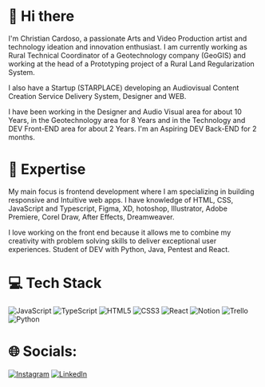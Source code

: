 # 👋 Hi there

I'm Christian Cardoso, a passionate Arts and Video Production artist and technology ideation and innovation enthusiast. I am currently working as Rural Technical Coordinator of a Geotechnology company (GeoGIS) and working at the head of a Prototyping project of a Rural Land Regularization System.

I also have a Startup (STARPLACE) developing an Audiovisual Content Creation Service Delivery System, Designer and WEB.


I have been working in the Designer and Audio Visual area for about 10 Years, in the Geotechnology area for 8 Years and in the Technology and DEV Front-END area for about 2 Years. I'm an Aspiring DEV Back-END for 2 months.


# 🚀 Expertise

My main focus is frontend development where I am specializing in building responsive and Intuitive web apps. I have knowledge of HTML, CSS, JavaScript and Typescript, Figma, XD, hotoshop, Illustrator, Adobe Premiere, Corel Draw, After Effects, Dreamweaver.

I love working on the front end because it allows me to combine my creativity with problem solving skills to deliver exceptional user experiences. Student of DEV with Python, Java, Pentest and React.


# 💻 Tech Stack
![JavaScript](https://img.shields.io/badge/javascript-%23323330.svg?style=for-the-badge&logo=javascript&logoColor=%23F7DF1E) ![TypeScript](https://img.shields.io/badge/typescript-%23007ACC.svg?style=for-the-badge&logo=typescript&logoColor=white) ![HTML5](https://img.shields.io/badge/html5-%23E34F26.svg?style=for-the-badge&logo=html5&logoColor=white) ![CSS3](https://img.shields.io/badge/css3-%231572B6.svg?style=for-the-badge&logo=css3&logoColor=white) ![React](https://img.shields.io/badge/react-%2320232a.svg?style=for-the-badge&logo=react&logoColor=%2361DAFB) ![Notion](https://img.shields.io/badge/Notion-%23000000.svg?style=for-the-badge&logo=notion&logoColor=white) ![Trello](https://img.shields.io/badge/Trello-%23026AA7.svg?style=for-the-badge&logo=Trello&logoColor=white) ![Python](https://www.python.org/static/community_logos/python-powered-w-100x40.png) 

# 🌐 Socials:
[![Instagram](https://img.shields.io/badge/Instagram-%23E4405F.svg?logo=Instagram&logoColor=white)](https://www.instagram.com/christiancardosoc9/) [![LinkedIn](https://img.shields.io/badge/LinkedIn-%230077B5.svg?logo=linkedin&logoColor=white)](https://www.linkedin.com/in/christian-cardoso-6118a624/)
